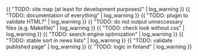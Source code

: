 ---
---
{{ "TODO: site map (at least for development purposes)" | log_warning }}
{{ "TODO: documentation of everything" | log_warning }}
{{ "TODO: plugin to validate HTML?" | log_warning }}
{{ "TODO: do not output unneccessary files (e.g. Makefile)" | log_warning }}
{{ "TODO: check look without css" | log_warning }}
{{ "TODO: search engine optimization" | log_warning }}
{{ "TODO: stable sort in news lists" | log_warning }}
{{ "TODO: validate published page" | log_warning }}
{{ "TODO: logic in finland" | log_warning }}
